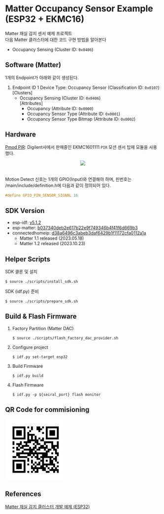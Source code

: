 # Matter Occupancy Sensor Example (ESP32 + EKMC16)
Matter 재실 감지 센서 예제 프로젝트<br>
다음 Matter 클러스터에 대한 코드 구현 방법을 알아본다
- Occupancy Sensing (Cluster ID: `0x0406`)

Software (Matter)
---
1개의 Endpoint가 아래와 같이 생성된다.
1. Endpoint ID 1
    Device Type: Occupancy Sensor (Classification ID: `0x0107`) <br>
    [Clusters]
    - Occupancy Sensing (Cluster ID: `0x0406`) <br>
        [Attributes]
        - Occupancy (Attribute ID: `0x0000`)
        - Occupancy Sensor Type (Attribute ID: `0x0001`)
        - Occupancy Sensor Type Bitmap (Attribute ID: `0x0002`)

Hardware
---
[Pmod PIR](https://digilent.com/reference/pmod/pmodpir/start): Digilent사에서 판매중인 EKMC1601111 `PIR` 모션 센서 탑재 모듈을 사용했다.<br>
<p style="text-align:center"><img src="https://digilent.com/reference/_media/reference/pmod/pmodpir/pmodpir-obl-1000.png" width="300"></p><br>
Motion Detect 신호는 1개의 GPIO(Input)와 연결해야 하며, 핀번호는 /main/include/definition.h에 다음과 같이 정의되어 있다. <br>

```cpp
#define GPIO_PIN_SENSOR_SIGNAL 16
```

SDK Version
---
- esp-idf: [v5.1.2](https://github.com/espressif/esp-idf/tree/v5.1.2)
- esp-matter: [b037340deb2e617b22e9f749346b4f41f6d669b3](https://github.com/espressif/esp-matter/commit/b037340deb2e617b22e9f749346b4f41f6d669b3)
- connectedhomeip: [d38a6496c3abeb3daf6429b1f11172cfa0112a1a](https://github.com/project-chip/connectedhomeip/tree/d38a6496c3abeb3daf6429b1f11172cfa0112a1a)
  - Matter 1.1 released (2023.05.18)
  - Matter 1.2 released (2023.10.23)

Helper Scripts
---
SDK 클론 및 설치
```shell
$ source ./scripts/install_sdk.sh
```
SDK (idf.py) 준비
```shell
$ source ./scripts/prepare_sdk.sh
```

Build & Flash Firmware
---
1. Factory Partition (Matter DAC)
    ```shell
    $ source ./scripts/flash_factory_dac_provider.sh
    ```
2. Configure project
    ```shell
    $ idf.py set-target esp32
    ```
3. Build Firmware
    ```shell
    $ idf.py build
    ```
4. Flash Firmware
    ```shell
    $ idf.py -p ${seiral_port} flash monitor
    ```

QR Code for commisioning
---
![qrcode.png](./resource/DACProvider/qrcode.png)

References
---
[Matter 재실 감지 클러스터 개발 예제 (ESP32)](https://yogyui.tistory.com/entry/PROJ-Matter-%EC%9E%AC%EC%8B%A4-%EA%B0%90%EC%A7%80-%ED%81%B4%EB%9F%AC%EC%8A%A4%ED%84%B0-%EA%B0%9C%EB%B0%9C-%EC%98%88%EC%A0%9C-ESP32)<br>